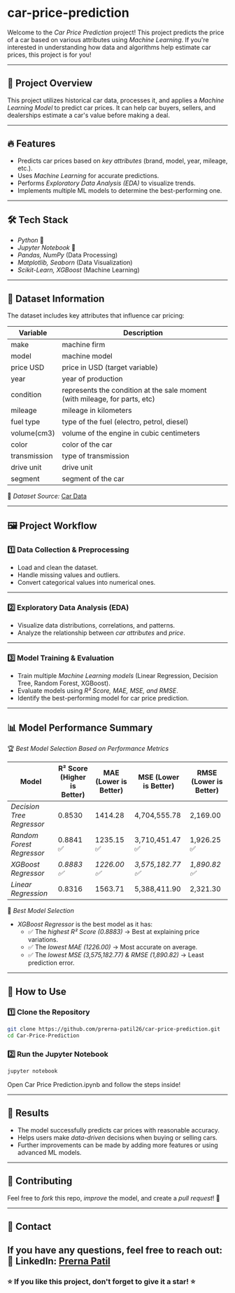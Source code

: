 # car-price-prediction

Welcome to the *Car Price Prediction* project! This project predicts the price of a car based on various attributes using *Machine Learning*. If you're interested in understanding how data and algorithms help estimate car prices, this project is for you!  

---

## 📌 Project Overview  
This project utilizes historical car data, processes it, and applies a *Machine Learning Model* to predict car prices. It can help car buyers, sellers, and dealerships estimate a car's value before making a deal.  

---

## 🔥 Features  
- Predicts car prices based on *key attributes* (brand, model, year, mileage, etc.).  
- Uses *Machine Learning* for accurate predictions.  
- Performs *Exploratory Data Analysis (EDA)* to visualize trends.  
- Implements multiple ML models to determine the best-performing one.  

---

## 🛠 Tech Stack  
- *Python* 🐍  
- *Jupyter Notebook* 📒  
- *Pandas, NumPy* (Data Processing)  
- *Matplotlib, Seaborn* (Data Visualization)  
- *Scikit-Learn, XGBoost* (Machine Learning)  

---

## 📂 Dataset Information  
The dataset includes key attributes that influence car pricing:  

| Variable | Description |
| --- | --- |
| make| machine firm |
| model| machine model |
|price USD| price in USD (target variable)|
| year| year of production|
| condition| represents the condition at the sale moment (with mileage, for parts, etc)|
| mileage| mileage in kilometers|
| fuel type| type of the fuel (electro, petrol, diesel)|
| volume(cm3)| volume of the engine in cubic centimeters|
| color| color of the car|
| transmission| type of transmission|
| drive unit| drive unit|
| segment| segment of the car|

📌 *Dataset Source:* [Car Data](https://www.kaggle.com/datasets/slavapasedko/belarus-used-cars-prices)

---

## 🖼 Project Workflow  

### 1️⃣ Data Collection & Preprocessing  
- Load and clean the dataset.  
- Handle missing values and outliers.  
- Convert categorical values into numerical ones.  


---

### 2️⃣ Exploratory Data Analysis (EDA)  
- Visualize data distributions, correlations, and patterns.  
- Analyze the relationship between *car attributes* and *price*.  


---

### 3️⃣ Model Training & Evaluation  
- Train multiple *Machine Learning models* (Linear Regression, Decision Tree, Random Forest, XGBoost).  
- Evaluate models using *R² Score, MAE, MSE, and RMSE*.  
- Identify the best-performing model for car price prediction.  

---

## 📊 Model Performance Summary  
🏆 *Best Model Selection Based on Performance Metrics*  

| Model | R² Score (Higher is Better) | MAE (Lower is Better) | MSE (Lower is Better) | RMSE (Lower is Better) |
|---|---|---|---|---|
| *Decision Tree Regressor* | 0.8530 | 1414.28 | 4,704,555.78 | 2,169.00 |
| *Random Forest Regressor* | 0.8841 ✅ | 1235.15 ✅ | 3,710,451.47 ✅ | 1,926.25 ✅ |
| *XGBoost Regressor* | *0.8883 ✅* | *1226.00 ✅* | *3,575,182.77 ✅* | *1,890.82 ✅* |
| *Linear Regression* | 0.8316 | 1563.71 | 5,388,411.90 | 2,321.30 |

📌 *Best Model Selection*  
- *XGBoost Regressor* is the best model as it has:  
  - ✅ The *highest R² Score (0.8883)* → Best at explaining price variations.  
  - ✅ The *lowest MAE (1226.00)* → Most accurate on average.  
  - ✅ The *lowest MSE (3,575,182.77) & RMSE (1,890.82)* → Least prediction error.  

---

## 🚀 How to Use  

### 1️⃣ Clone the Repository  
```bash
git clone https://github.com/prerna-patil26/car-price-prediction.git
cd Car-Price-Prediction
```


### 2️⃣ Run the Jupyter Notebook
```bash
jupyter notebook
```

Open Car Price Prediction.ipynb and follow the steps inside!

---

## 📌 Results
- The model successfully predicts car prices with reasonable accuracy.
- Helps users make *data-driven* decisions when buying or selling cars.
- Further improvements can be made by adding more features or using advanced ML models.

---

## 📢 Contributing
Feel free to *fork* this repo, *improve* the model, and create a *pull request*! 🚀

---

## 📩 Contact
If you have any questions, feel free to reach out:
🔗 LinkedIn: [Prerna Patil](https://www.linkedin.com/in/prerna-patil26)
---

### ⭐ If you like this project, don't forget to give it a star! ⭐
